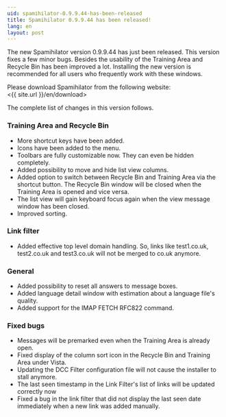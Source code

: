 ```yaml
---
uid: spamihilator-0.9.9.44-has-been-released
title: Spamihilator 0.9.9.44 has been released!
lang: en
layout: post
---
```


The new Spamihilator version 0.9.9.44 has just been released. This version
fixes a few minor bugs. Besides the usability of the Training Area and Recycle
Bin has been improved a lot. Installing the new version is recommended for
all users who frequently work with these windows.

Please download Spamihilator from the following website:  
<{{ site.url }}/en/download>

The complete list of changes in this version follows.

### Training Area and Recycle Bin

* More shortcut keys have been added.
* Icons have been added to the menu.
* Toolbars are fully customizable now. They can even be hidden completely.
* Added possibility to move and hide list view columns.
* Added option to switch between Recycle Bin and Training Area via the shortcut button.
  The Recycle Bin window will be closed when the Training Area is opened and vice versa.
* The list view will gain keyboard focus again when the view message window has been closed.
* Improved sorting.

### Link filter

* Added effective top level domain handling. So, links like test1.co.uk,
  test2.co.uk and test3.co.uk will not be merged to co.uk anymore.

### General

* Added possibility to reset all answers to message boxes.
* Added language detail window with estimation about a language file's quality.
* Added support for the IMAP FETCH RFC822 command.

### Fixed bugs

* Messages will be premarked even when the Training Area is already open.
* Fixed display of the column sort icon in the Recycle Bin and Training Area under Vista.
* Updating the DCC Filter configuration file will not cause the installer to stall anymore.
* The last seen timestamp in the Link Filter's list of links will be updated correctly now
* Fixed a bug in the link filter that did not display the last seen date immediately
  when a new link was added manually.
